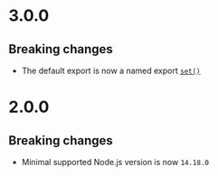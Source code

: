 # 3.0.0

## Breaking changes

- The default export is now a named export
  [`set()`](README.md#setarray-updates-options)

# 2.0.0

## Breaking changes

- Minimal supported Node.js version is now `14.18.0`
